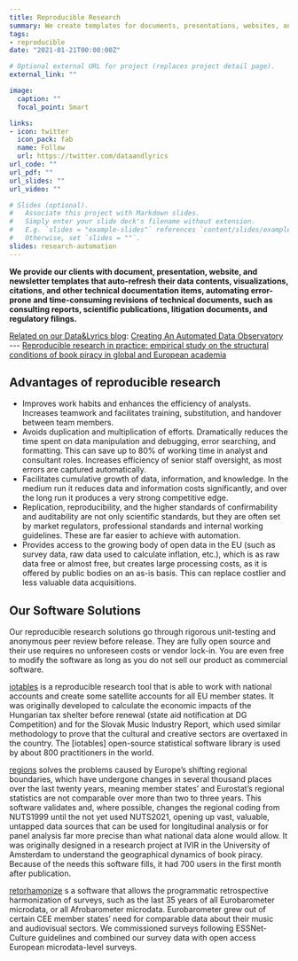 ```yaml
---
title: Reproducible Research
summary: We create templates for documents, presentations, websites, and newsletters that auto-refresh their data contents, visualizations, citations, and other technical documentation items, automating  error-prone and time-consuming revisions of technical documents, such as consulting reports, scientific publications, litigation documents, and regulatory filings. 
tags:
- reproducible
date: "2021-01-21T00:00:00Z"

# Optional external URL for project (replaces project detail page).
external_link: ""

image:
  caption: ""
  focal_point: Smart

links:
- icon: twitter
  icon_pack: fab
  name: Follow
  url: https://twitter.com/dataandlyrics
url_code: ""
url_pdf: ""
url_slides: ""
url_video: ""

# Slides (optional).
#   Associate this project with Markdown slides.
#   Simply enter your slide deck's filename without extension.
#   E.g. `slides = "example-slides"` references `content/slides/example-slides.md`.
#   Otherwise, set `slides = ""`.
slides: research-automation
---
```


**We provide our clients with document, presentation, website, and newsletter templates that auto-refresh their data contents, visualizations, citations, and other technical documentation items, automating error-prone and time-consuming revisions of technical documents, such as consulting reports, scientific publications, litigation documents, and regulatory filings.**

<span style="text-decoration:underline">Related on our Data&Lyrics blog</span>:  [Creating An Automated Data Observatory](https://dataandlyrics.com/post/2020-09-11-creating-automated-observatory/) --- [Reproducible research in practice: empirical study on the structural conditions of book piracy in global and European academia](https://dataandlyrics.com/post/2020-12-04-pirate-libraries/)

## Advantages of reproducible research

* Improves work habits and enhances the efficiency of analysts.
Increases teamwork and facilitates training, substitution, and handover between team members.
* Avoids duplication and multiplication of efforts. Dramatically reduces the time spent on data manipulation and debugging, error searching, and formatting. This can save up to 80% of working time in analyst and consultant roles.
Increases efficiency of senior staff oversight, as most errors are captured automatically.
* Facilitates cumulative growth of data, information, and knowledge. In the medium run it reduces data and information costs significantly, and over the long run it produces a very strong competitive edge.
* Replication, reproducibility, and the higher standards of confirmability and auditability are not only scientific standards, but they are often set by market regulators, professional standards and internal working guidelines. These are far easier to achieve with automation.
* Provides access to the growing body of open data in the EU (such as survey data, raw data used to calculate inflation, etc.), which is as raw data free or almost free, but creates large processing costs, as it is offered by public bodies on an as-is basis. This can replace costlier and less valuable data acquisitions.

## Our Software Solutions

Our reproducible research solutions go through rigorous unit-testing and anonymous peer review before release. They are fully open source and their use requires no unforeseen costs or vendor lock-in. You are even free to modify the software as long as you do not sell our product as commercial software.

[iotables](/software/iotables/) is a reproducible research tool that is able to work with national accounts and create some satellite accounts for all EU member states. It was originally developed to calculate the economic impacts of the Hungarian tax shelter before renewal (state aid notification at DG Competition) and for the Slovak Music Industry Report, which used similar methodology to prove that the cultural and creative sectors are overtaxed in the country. The [iotables] open-source statistical software library is used by about 800 practitioners in the world.

[regions](/software/regions/) solves the problems caused by Europe’s shifting regional boundaries, which have undergone changes in several thousand places over the last twenty years, meaning  member states’ and Eurostat’s regional statistics are not comparable over more than two to three years. This software validates and, where possible, changes the regional coding from NUTS1999 until the not yet used NUTS2021, opening up vast, valuable, untapped data sources that can be used for longitudinal analysis or for panel analysis far more precise than what  national data alone would allow. It was originally designed in a research project at IVIR in the University of Amsterdam to understand the geographical dynamics of book piracy. Because of the needs this software fills, it had 700 users in the first month after publication.

[retorhamonize](/software/iotables/) s a software that allows the programmatic retrospective harmonization of surveys, such as the last 35 years of all Eurobarometer microdata, or all Afrobarometer microdata. Eurobarometer grew out of certain CEE member states’ need for comparable data about their music and audiovisual sectors. We commissioned surveys following ESSNet-Culture guidelines and combined our survey data with open access European microdata-level surveys.
